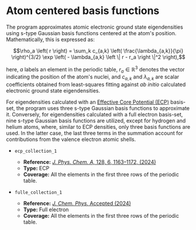 # Atom centered basis functions
The program approximates atomic electronic ground state eigendensities using s-type Gaussian basis functions centered at the atom's position. Mathematically, this is expressed as:
```math
\rho_a \left( r \right) = \sum_k c_{a,k} \left( \frac{\lambda_{a,k}}{\pi} \right)^{3/2} \exp \left( - \lambda_{a,k} \left \| r - r_a \right \|^2 \right),
```
here, $a$ labels an element in the periodic table, $r_a \in \mathbb{R}^3$ denotes the vector indicating the position of the atom's nuclei, and $c_{a,k}$ and $\lambda_{a,k}$ are scalar coefficients obtained from least-squares fitting against *ab initio* calculated electronic ground state eigendensities.

For eigendensities calculated with an [Effective Core Potential (ECP)](https://manual.q-chem.com/5.3/Ch8.S10.html) basis-set, the program uses three s-type Gaussian basis functions to approximate it. Conversely, for eigendensities calculated with a full electron basis-set, nine s-type Gaussian basis functions are utilized, except for hydrogen and helium atoms, where, similar to ECP densities, only three basis functions are used. In the latter case, the last three terms in the summation account for contributions from the valence electron atomic shells.

 * `ecp_collection_1`
   * **Reference:** [*J. Phys. Chem. A,* 128, 6, 1163–1172, (2024)](https://doi.org/10.1021/acs.jpca.3c06724)
   * **Type:** ECP
   * **Coverage:** All the elements in the first three rows of the periodic table.

 * `fulle_collection_1`
   * **Reference:** [*J. Chem. Phys.* Accepted (2024)](https://doi.org/10.26434/chemrxiv-2024-t5tfh-v2)
   * **Type:** Full electron
   * **Coverage:** All the elements in the first three rows of the periodic table.
